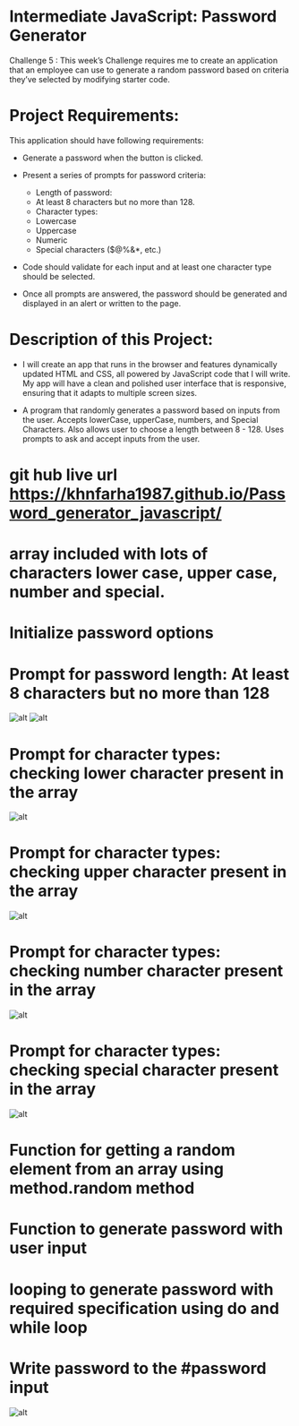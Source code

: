 # Intermediate JavaScript: Password Generator
Challenge 5 : This week’s Challenge requires me to create an application that an employee can use to generate a random password based on criteria they’ve selected by modifying starter code. 

# Project Requirements:
This application should have following requirements:
  * Generate a password when the button is clicked.
  
  * Present a series of prompts for password criteria:
    * Length of password:
    * At least 8 characters but no more than 128.
    * Character types:
    * Lowercase
    * Uppercase
    * Numeric
    * Special characters ($@%&*, etc.)
  
  * Code should validate for each input and at least one character type should be selected.
  
  * Once all prompts are answered, the password should be generated and displayed in an alert or written to the page.

# Description of this Project:

  * I will create an app that runs in the browser and features dynamically updated HTML and CSS, all powered by JavaScript code that I will write. My app will have a clean and polished user interface that is responsive, ensuring that it adapts to multiple screen sizes.
  
  * A program that randomly generates a password based on inputs from the user. Accepts lowerCase, upperCase, numbers, and Special Characters. Also allows user to choose a length between 8 - 128. Uses prompts to ask and accept inputs from the user.







# git hub live url https://khnfarha1987.github.io/Password_generator_javascript/

# array included with lots of characters lower case, upper case, number and special.

# Initialize password options

# Prompt for password length: At least 8 characters but no more than 128
![alt](./images/image1.png)
![alt](./images/image2.png)

# Prompt for character types: checking lower character present in the array
![alt](./images/image3.png)

# Prompt for character types: checking upper character present in the array
![alt](./images/image4.png)

# Prompt for character types: checking number character present in the array
![alt](./images/image5.png)

# Prompt for character types: checking special character present in the array
![alt](./images/image6.png)

# Function for getting a random element from an array using method.random method

# Function to generate password with user input

# looping to generate password with required specification using do and while loop

# Write password to the #password input
![alt](./images/image7.png)